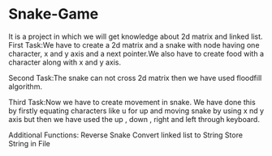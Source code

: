 # Snake-Game
It is a project in which we will get knowledge about 2d matrix and linked list.
First Task:We have to create a 2d matrix and a snake with node having one character, x and y axis and a next pointer.We also have to create food with a character along with x and y axis.

Second Task:The snake can not cross 2d matrix then we have used floodfill algorithm.

Third Task:Now we have to create movement in snake.
We have done this by firstly equating characters like u for up and moving snake by using x nd y axis but then we have used the up , down , right and left through keyboard.

Additional Functions:
Reverse Snake
Convert  linked list to String
Store String in File
